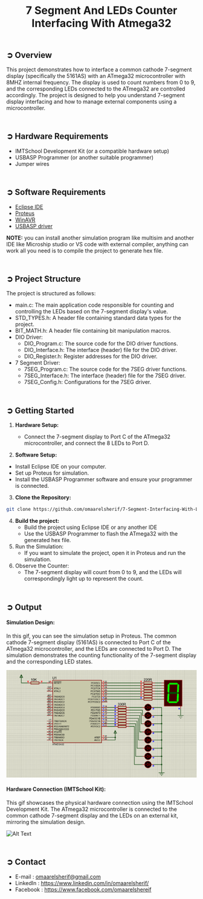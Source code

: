 <!-- PROJECT TITLE -->
<h1 align="center">7 Segment And LEDs Counter Interfacing With Atmega32</h1>

<!-- OVERVIEW -->
## <br>**➲ Overview**
This project demonstrates how to interface a common cathode 7-segment display (specifically the 5161AS) with an ATmega32 microcontroller with 8MHZ internal frequency. The display is used to count numbers from 0 to 9, and the corresponding LEDs connected to the ATmega32 are controlled accordingly. The project is designed to help you understand 7-segment display interfacing and how to manage external components using a microcontroller.

<!-- HARDWARE REQUIREMENTS -->
## <br>**➲ Hardware Requirements**
* IMTSchool Development Kit (or a compatible hardware setup)
* USBASP Programmer (or another suitable programmer)
* Jumper wires

<!-- SOFTWARE REQUIREMENTS -->
## <br>**➲ Software Requirements**
* <a href="https://www.eclipse.org/downloads/packages/release/2023-06/r/eclipse-ide-cc-developers" target="_blank">Eclipse IDE</a> 
* <a href="https://www.labcenter.com/downloads/" target="_blank">Proteus</a> 
* <a href="https://sourceforge.net/projects/winavr/" target="_blank">WinAVR</a> 
* <a href="https://www.fischl.de/usbasp/" target="_blank">USBASP driver</a> 

**NOTE:** you can install another simulation program like multisim and another IDE like Microship studio or VS code with external compiler, anything can work all you need is to compile the project to generate hex file.

<!-- PROJECT STRUCTURE -->
## <br>**➲ Project Structure**
The project is structured as follows:
* main.c: The main application code responsible for counting and controlling the LEDs based on the 7-segment display's value.
* STD_TYPES.h: A header file containing standard data types for the project.
* BIT_MATH.h: A header file containing bit manipulation macros.
* DIO Driver:
  * DIO_Program.c: The source code for the DIO driver functions.
  * DIO_Interface.h: The interface (header) file for the DIO driver.
  * DIO_Register.h: Register addresses for the DIO driver.
* 7 Segment Driver:
  * 7SEG_Program.c: The source code for the 7SEG driver functions.
  * 7SEG_Interface.h: The interface (header) file for the 7SEG driver.
  * 7SEG_Config.h: Configurations for the 7SEG driver.

<!-- GETTING STARTED -->
## <br>**➲ Getting Started**
1. **Hardware Setup:**
   * Connect the 7-segment display to Port C of the ATmega32 microcontroller, and connect the 8 LEDs to Port D. 

2. **Software Setup:**
* Install Eclipse IDE on your computer.
* Set up Proteus for simulation.
* Install the USBASP Programmer software and ensure your programmer is connected.
3. **Clone the Repository:**
```sh
git clone https://github.com/omaarelsherif/7-Segment-Interfacing-With-LEDs-Counter-Using-Atmega32.git
```
4. **Build the project:**
   * Build the project using Eclipse IDE or any another IDE
   * Use the USBASP Programmer to flash the ATmega32 with the generated hex file.
5. Run the Simulation:
   * If you want to simulate the project, open it in Proteus and run the simulation.
6. Observe the Counter:
   * The 7-segment display will count from 0 to 9, and the LEDs will correspondingly light up to represent the count.

<!-- OUTPUT -->
## <br>**➲ Output**
<h4>Simulation Design: </h4>
In this gif, you can see the simulation setup in Proteus. The common cathode 7-segment display (5161AS) is connected to Port C of the ATmega32 microcontroller, and the LEDs are connected to Port D. The simulation demonstrates the counting functionality of the 7-segment display and the corresponding LED states.

![Alt Text](7SEG/Output/software.gif)

<h4>Hardware Connection (IMTSchool Kit): </h4>
This gif showcases the physical hardware connection using the IMTSchool Development Kit. The ATmega32 microcontroller is connected to the common cathode 7-segment display and the LEDs on an external kit, mirroring the simulation design.

![Alt Text](7SEG/Output/hardware.gif)

<!-- CONTACT -->
## <br>**➲ Contact**
- E-mail   : [omaarelsherif@gmail.com](mailto:omaarelsherif@gmail.com)
- LinkedIn : https://www.linkedin.com/in/omaarelsherif/
- Facebook : https://www.facebook.com/omaarelshereif
